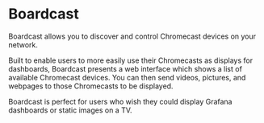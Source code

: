 # Boardcast

Boardcast allows you to discover and control Chromecast devices on your network.

Built to enable users to more easily use their Chromecasts as displays for
dashboards, Boardcast presents a web interface which shows a list of available
Chromecast devices. You can then send videos, pictures, and webpages to those
Chromecasts to be displayed.

Boardcast is perfect for users who wish they could display Grafana dashboards or
static images on a TV.
